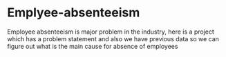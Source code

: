 # Emplyee-absenteeism
Employee absenteeism is major problem in the industry, here is a project which has a problem statement and also we have previous data so we can figure out what is the main cause for absence of employees
